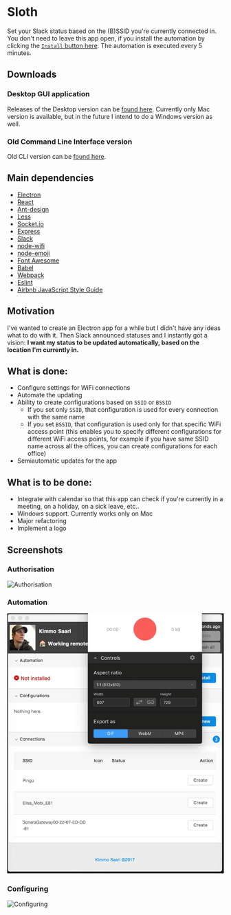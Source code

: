 # Sloth

Set your Slack status based on the (B)SSID you're currently connected in.
You don't need to leave this app open, if you install the automation by clicking the [`Install` button here](#automation).
The automation is executed every 5 minutes.

## Downloads

### Desktop GUI application

Releases of the Desktop version can be [found here](https://github.com/sc5/sloth/releases).
Currently only Mac version is available, but in the future I intend to do a Windows version as well.

### Old Command Line Interface version

Old CLI version can be [found here](https://github.com/sc5/sloth/tree/cli).

## Main dependencies

* [Electron](https://github.com/electron/electron)
* [React](https://github.com/facebook/react)
* [Ant-design](https://ant.design/docs/react/introduce)
* [Less](https://github.com/less/less.js)
* [Socket.io](https://github.com/socketio/socket.io/)
* [Express](https://github.com/expressjs/express)
* [Slack](https://github.com/smallwins/slack)
* [node-wifi](https://github.com/elqui-app/node-wifi)
* [node-emoji](https://github.com/omnidan/node-emoji)
* [Font Awesome](https://github.com/FortAwesome/Font-Awesome)
* [Babel](https://github.com/babel/babel)
* [Webpack](https://github.com/webpack/webpack)
* [Eslint](https://github.com/eslint/eslint)
* [Airbnb JavaScript Style Guide](https://github.com/airbnb/javascript)

## Motivation

I've wanted to create an Electron app for a while but I didn't have any ideas what to do with it.
Then Slack announced statuses and I instantly got a vision:
__I want my status to be updated automatically, based on the location I'm currently in.__

## What is done:

* Configure settings for WiFi connections
* Automate the updating
* Ability to create configurations based on `SSID` or `BSSID`
  * If you set only `SSID`, that configuration is used for every connection with the same name
  * If you set `BSSID`, that configuration is used only for that specific WiFi access point (this enables you to specify different configurations for different WiFi access points, for example if you have same SSID name across all the offices, you can create configurations for each office)
* Semiautomatic updates for the app

## What is to be done:

* Integrate with calendar so that this app can check if you're currently in a meeting, on a holiday, on a sick leave, etc..
* Windows support. Currently works only on Mac
* Major refactoring
* Implement a logo

## Screenshots

### Authorisation
![Authorisation](screenshots/authorisation.gif)

### Automation
![Automation](screenshots/automation.gif)

### Configuring
![Configuring](screenshots/configuring.gif)
